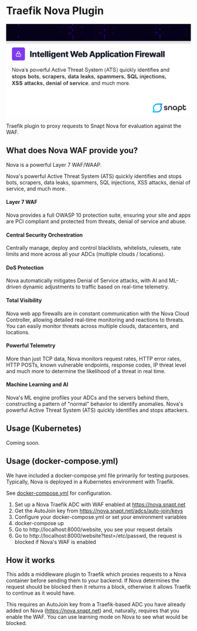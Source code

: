 # Traefik Nova Plugin

![Banner](./img/banner.png)

Traefik plugin to proxy requests to Snapt Nova for evaluation against the WAF. 

## What does Nova WAF provide you?

Nova is a powerful Layer 7 WAF/WAAP.

Nova's powerful Active Threat System (ATS) quickly identifies and stops bots, scrapers, data leaks, spammers, SQL injections, XSS attacks, denial of service, and much more.

#### Layer 7 WAF

Nova provides a full OWASP 10 protection suite, ensuring your site and apps are PCI compliant and protected from threats, denial of service and abuse.

#### Central Security Orchestration

Centrally manage, deploy and control blacklists, whitelists, rulesets, rate limits and more across all your ADCs (multiple clouds / locations).

#### DoS Protection

Nova automatically mitigates Denial of Service attacks, with AI and ML-driven dynamic adjustments to traffic based on real-time telemetry.

#### Total Visibility

Nova web app firewalls are in constant communication with the Nova Cloud Controller, allowing detailed real-time monitoring and reactions to threats. You can easily monitor threats across multiple clouds, datacenters, and locations.

#### Powerful Telemetry

More than just TCP data, Nova monitors request rates, HTTP error rates, HTTP POSTs, known vulnerable endpoints, response codes, IP threat level and much more to determine the likelihood of a threat in real time.

#### Machine Learning and AI

Nova's ML engine profiles your ADCs and the servers behind them, constructing a pattern of "normal" behavior to identify anomalies. Nova's powerful Active Threat System (ATS) quickly identifies and stops attackers.

## Usage (Kubernetes)

Coming soon.

## Usage (docker-compose.yml)

We have included a docker-compose.yml file primarily for testing purposes. Typically, 
Nova is deployed in a Kubernetes environment with Traefik.

See [docker-compose.yml](docker-compose.yml) for configuration.

1. Set up a Nova Traefik ADC with WAF enabled at https://nova.snapt.net
2. Get the AutoJoin key from https://nova.snapt.net/adcs/auto-join/keys
3. Configure your docker-compose.yml or set your environment variables
4. docker-compose up
5. Go to http://localhost:8000/website, you see your request details
6. Go to http://localhost:8000/website?test=/etc/passwd, the request is blocked if Nova's WAF is enabled

## How it works

This adds a middleware plugin to Traefik which proxies requests to a Nova container before 
sending them to your backend. If Nova determines the request should be blocked 
then it returns a block, otherwise it allows Traefik to continue as it would have.

This requires an AutoJoin key from a Traefik-based ADC you have already added 
on Nova (https://nova.snapt.net) and, naturally, requires that you enable the 
WAF. You can use learning mode on Nova to see what would be blocked. 

